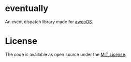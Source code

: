 # eventually

An event dispatch library made for
[awooOS](https://github.com/awooos/awooos).

# License

The code is available as open source under the [MIT
License](https://github.com/awoos/dmm/raw/master/LICENSE.txt).
